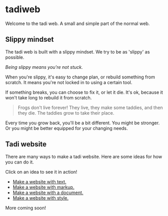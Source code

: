# tadiweb

Welcome to the tadi web. A small and simple part of the normal web.

## Slippy mindset

The tadi web is built with a slippy mindset. We try to be as 'slippy' as possible.

*Being slippy means you're not stuck.*

When you're slippy, it's easy to change plan, or rebuild something from scratch. It means you're not locked in to using a certain tool.

If something breaks, you can choose to fix it, or let it die. It's ok, because it won't take long to rebuild it from scratch.

> Frogs don't live forever! They live, they make some taddies, and then they die. The taddies grow to take their place.

Every time you grow back, you'll be a bit different. You might be stronger. Or you might be better equipped for your changing needs.

## Tadi website

There are many ways to make a tadi website. Here are some ideas for how you can do it.

Click on an idea to see it in action!

* [Make a website with text.](/text.txt)
* [Make a website with markup.](/)
* [Make a website with a document.](/document.html)
* [Make a website with style.](/style.html)

More coming soon!
